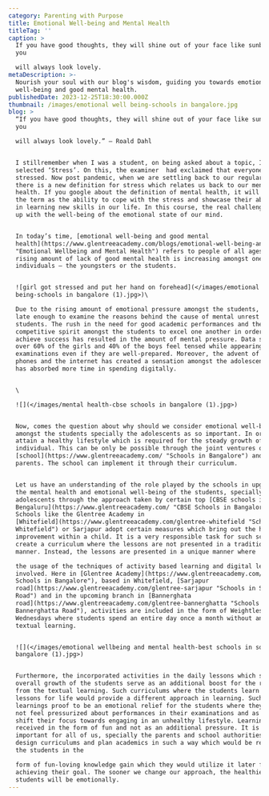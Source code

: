 ```yaml
---
category: Parenting with Purpose
title: Emotional Well-being and Mental Health
titleTag: ''
caption: >
  If you have good thoughts, they will shine out of your face like sunbeams, and
  you

  will always look lovely.
metaDescription: >-
  Nourish your soul with our blog's wisdom, guiding you towards emotional
  well-being and good mental health.
publishedDate: 2023-12-25T18:30:00.000Z
thumbnail: /images/emotional well being-schools in bangalore.jpg
blog: >
  “If you have good thoughts, they will shine out of your face like sunbeams and
  you

  will always look lovely.” – Roald Dahl


  I stillremember when I was a student, on being asked about a topic, I had
  selected ‘Stress’. On this, the examiner  had exclaimed that everyone is
  stressed. Now post pandemic, when we are settling back to our regular life,
  there is a new definition for stress which relates us back to our mental
  health. If you google about the definition of mental health, it will define
  the term as the ability to cope with the stress and showcase their abilities
  in learning new skills in our life. In this course, the real challenge comes
  up with the well-being of the emotional state of our mind.


  In today’s time, [emotional well-being and good mental
  health](https://www.glentreeacademy.com/blogs/emotional-well-being-and-mental-health
  "Emotional Wellbeing and Mental Health") refers to people of all ages. But the
  rising amount of lack of good mental health is increasing amongst one group of
  individuals – the youngsters or the students.


  ![girl got stressed and put her hand on forehead](</images/emotional well
  being-schools in bangalore (1).jpg>)\

  Due to the rising amount of emotional pressure amongst the students, it is not
  late enough to examine the reasons behind the cause of mental unrest among the
  students. The rush in the need for good academic performances and the
  competitive spirit amongst the students to excel one another in order to
  achieve success has resulted in the amount of mental pressure. Data says that
  over 60% of the girls and 40% of the boys feel tensed while appearing for
  examinations even if they are well-prepared. Moreover, the advent of mobile
  phones and the internet has created a sensation amongst the adolescents. This
  has absorbed more time in spending digitally.


  \

  ![](</images/mental health-cbse schools in bangalore (1).jpg>)


  Now, comes the question about why should we consider emotional well-being
  amongst the students specially the adolescents as so important. In order to
  attain a healthy lifestyle which is required for the steady growth of the
  individual. This can be only be possible through the joint ventures of the
  [school](https://www.glentreeacademy.com/ "Schools in Bangalore") and the
  parents. The school can implement it through their curriculum.


  Let us have an understanding of the role played by the schools in upgrading
  the mental health and emotional well-being of the students, specially the
  adolescents through the approach taken by certain top [CBSE schools in
  Bengaluru](https://www.glentreeacademy.com/ "CBSE Schools in Bangalore").
  Schools like the Glentree Academy in
  [Whitefield](https://www.glentreeacademy.com/glentree-whitefield "Schools in
  Whitefield") or Sarjapur adopt certain measures which bring out the holistic
  improvement within a child. It is a very responsible task for such schools to
  create a curriculum where the lessons are not presented in a traditional
  manner. Instead, the lessons are presented in a unique manner where

  the usage of the techniques of activity based learning and digital learning is
  involved. Here in [Glentree Academy](https://www.glentreeacademy.com/ "Best
  Schools in Bangalore"), based in Whitefield, [Sarjapur
  road](https://www.glentreeacademy.com/glentree-sarjapur "Schools in Sarjapur
  Road") and in the upcoming branch in [Bannerghata
  road](https://www.glentreeacademy.com/glentree-bannerghatta "Schools in
  Bannerghatta Road"), activities are included in the form of Weightless
  Wednesdays where students spend an entire day once a month without any form
  textual learning.


  ![](</images/emotional wellbeing and mental health-best schools in south
  bangalore (1).jpg>)


  Furthermore, the incorporated activities in the daily lessons which serve the
  overall growth of the students serve as an additional boost for the relief
  from the textual learning. Such curriculums where the students learn LFL –
  lessons for life would provide a different approach in learning. Such form of
  learnings proof to be an emotional relief for the students where they would
  not feel pressurized about performances in their examinations and as a result
  shift their focus towards engaging in an unhealthy lifestyle. Learning will be
  received in the form of fun and not as an additional pressure. It is very
  important for all of us, specially the parents and school authorities, to
  design curriculums and plan academics in such a way which would be received by
  the students in the

  form of fun-loving knowledge gain which they would utilize it later for
  achieving their goal. The sooner we change our approach, the healthier our
  students will be emotionally.
---
```


